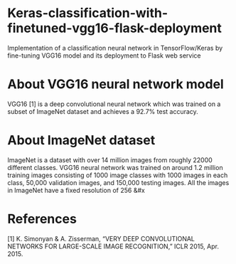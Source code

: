 # Keras-classification-with-finetuned-vgg16-flask-deployment
Implementation of a classification neural network in TensorFlow/Keras by fine-tuning VGG16 model and its deployment to Flask web service

# About VGG16 neural network model
VGG16 [1] is a deep convolutional neural network which was trained on a subset of ImageNet dataset and achieves a 92.7% test accuracy.

# About ImageNet dataset
ImageNet is a dataset with over 14 million images from roughly 22000 different classes. VGG16 neural network was trained on around 1.2 million training images consisting of 1000 image classes with 1000 images in each class, 50,000 validation images, and 150,000 testing images. All the images in ImageNet have a fixed resolution of 256 &#x

# References
[1] K. Simonyan & A. Zisserman, “VERY DEEP CONVOLUTIONAL NETWORKS FOR LARGE-SCALE IMAGE RECOGNITION,” ICLR 2015, Apr. 2015.

